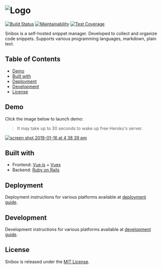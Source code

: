![Logo](https://user-images.githubusercontent.com/312873/35063615-acf68302-fbd8-11e7-91c5-0b3b6f5966c4.png)
=
[![Build Status](https://semaphoreci.com/api/v1/snibox/snibox/branches/master/badge.svg)](https://semaphoreci.com/snibox/snibox)
[![Maintainability](https://api.codeclimate.com/v1/badges/dde7ef3c752b360accc4/maintainability)](https://codeclimate.com/github/snibox/snibox/maintainability) 
[![Test Coverage](https://api.codeclimate.com/v1/badges/dde7ef3c752b360accc4/test_coverage)](https://codeclimate.com/github/snibox/snibox/test_coverage) 

Snibox is a self-hosted snippet manager.
Developed to collect and organize code snippets.
Supports various programming languages, markdown, plain text. 

## Table of Contents
- [Demo](#demo)
- [Built with](#built-with)
- [Deployment](#deployment)    
- [Development](#development)
- [License](#license)

## Demo
Click the image below to launch demo:
> It may take up to 30 seconds to wake up free Heroku's server.

[![screen shot 2019-01-16 at 4 38 39 pm](https://user-images.githubusercontent.com/312873/51252703-8e5ce500-19ad-11e9-88d4-89f4831aa9da.png)](https://snibox-demo.herokuapp.com/)

## Built with
* Frontend: [Vue.js](https://vuejs.org/) + [Vuex](https://vuex.vuejs.org/)
* Backend: [Ruby on Rails](https://rubyonrails.org/)

## Deployment
Deployment instructions for various platforms available at 
[deployment guide](https://snibox.github.io/docs/deployment.html).

## Development
Development instructions for various platforms available at 
[development guide](https://snibox.github.io/docs/development.html).

## License
Snibox is released under the [MIT License](https://opensource.org/licenses/MIT).
